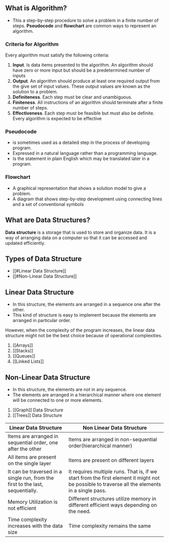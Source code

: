 ```toc
```
## What is Algorithm?
- This a step-by-step procedure to solve a problem in a finite number of steps. **Pseudocode** and **flowchart** are common ways to represent an algorithm. 

### Criteria for Algorithm
Every algorithm must satisfy the following criteria:
1. **Input**.  Is data items presented to the algorithm. An algorithm should have zero or more input but should be a predetermined number of inputs
2. **Output**. An algorithm should produce at least one required output from the give set of input values. These output values are known as the solution to a problem. 
3. **Definiteness**. Each step must be clear and unambiguous. 
4. **Finiteness**. All instructions of an algorithm should terminate after a finite number of steps.
5. **Effectiveness**. Each step must be feasible but must also be definite. Every algorithm is expected to be effective
### Pseudocode 
- is sometimes used as a detailed step in the process of developing program. 
- Expressed in a natural language rather than a programming language.
- Is the statement in plain English which may be translated later in a program. 
### Flowchart 
- A graphical representation that shows a solution model to give a problem.
- A diagram that shows step-by-step development using connecting lines and a set of conventional symbols

## What are Data Structures?
**Data structure** is a storage that is used to store and organize data. It is a way of arranging data on a computer so that it can be accessed and updated efficiently.

## Types of Data Structure
- [[#Linear Data Structure]]
- [[#Non-Linear Data Structure]]


## Linear Data Structure
- In this structure, the elements are arranged in a sequence one after the other. 
- This kind of structure is easy to implement because the elements are arranged in particular order. 

However, when the complexity of the program increases, the linear data structure might not be the best choice because of operational complexities. 

1. [[Arrays]]
2. [[Stacks]]
3. [[Queues]]
4. [[Linked Lists]]


## Non-Linear Data Structure
- In this structure, the elements are not in any sequence.  
- The elements are arranged in a hierarchical manner where one element will be connected to one or more elements.

1. [[Graph]] Data Structure
2. [[Trees]] Data Structure


| Linear Data Structure                                                          | Non Linear Data Structure                                                                                                                      |
| ------------------------------------------------------------------------------ | ---------------------------------------------------------------------------------------------------------------------------------------------- |
| Items are arranged in sequential order, one after the other                    | Items are arranged in non-sequential order(hierarchical manner)                                                                                |
| All items are present on the single layer                                      | Items are present on different layers                                                                                                          |
| It can be traversed in a single run, from the first to the last, sequentially. | It requires multiple runs. That is, if we start from the first element it might not be possible to traverse all the elements in a single pass. |
| Memory Utilization is not efficient                                            | Different structures utilize memory in different efficient ways depending on the need.                                                         |
| Time complexity increases with the data size                                   | Time complexity remains the same                                                                                                                                               |


